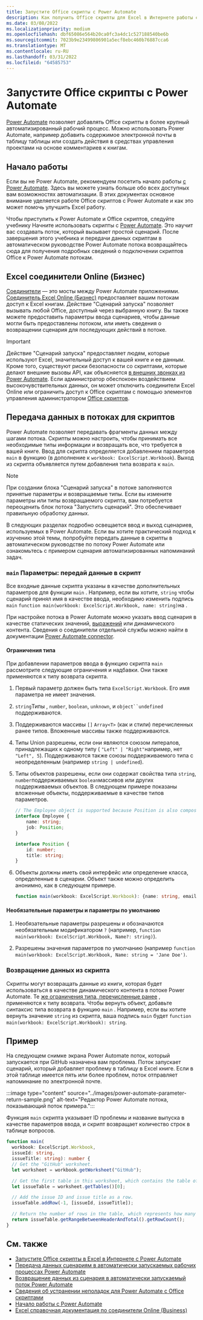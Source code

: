 ```yaml
---
title: Запустите Office скрипты с Power Automate
description: Как получить Office скрипты для Excel в Интернете работы с рабочим Power Automate рабочим процессом.
ms.date: 03/08/2022
ms.localizationpriority: medium
ms.openlocfilehash: dbf65086e564b20ca0fc3a4dc1c527188540be6b
ms.sourcegitcommit: 7023b9e23499806901a5ecf8ebc460b76887cca6
ms.translationtype: MT
ms.contentlocale: ru-RU
ms.lasthandoff: 03/31/2022
ms.locfileid: "64585753"
---
```

# <a name="run-office-scripts-with-power-automate"></a>Запустите Office скрипты с Power Automate

[Power Automate](https://flow.microsoft.com) позволяет добавлять Office скрипты в более крупный автоматизированный рабочий процесс. Можно использовать Power Automate, например добавить содержимое электронной почты в таблицу таблицы или создать действия в средствах управления проектами на основе комментариев к книгам.

## <a name="get-started"></a>Начало работы

Если вы не Power Automate, рекомендуем посетить начало работы [с Power Automate](/power-automate/getting-started). Здесь вы можете узнать больше обо всех доступных вам возможностях автоматизации. В этих документах основное внимание уделяется работе Office скриптов с Power Automate и как это может помочь улучшить Excel работу.

Чтобы приступить к Power Automate и Office скриптов, следуйте учебнику Начните использовать скрипты с [Power Automate](../tutorials/excel-power-automate-manual.md). Это научит вас создавать поток, который вызывает простой сценарий. После завершения этого учебника и передачи данных [](../tutorials/excel-power-automate-trigger.md) скриптам в автоматическом руководстве Power Automate потока возвращайтесь сюда для получения подробных сведений о подключении скриптов Office к Power Automate потокам.

## <a name="excel-online-business-connector"></a>Excel соединители Online (Бизнес)

[Соединители](/connectors/connectors) — это мосты между Power Automate приложениями. [Соединитель Excel Online (Бизнес)](/connectors/excelonlinebusiness) предоставляет вашим потокам доступ к Excel книгам. Действие "Сценарий запуска" позволяет вызывать любой Office, доступный через выбранную книгу. Вы также можете предоставить параметры ввода сценариев, чтобы данные могли быть предоставлены потоком, или иметь сведения о возвращении сценария для последующих действий в потоке.

> [!IMPORTANT]
> Действие "Сценарий запуска" предоставляет людям, которые используют Excel, значительный доступ к вашей книге и ее данным. Кроме того, существуют риски безопасности со скриптами, которые делают внешние вызовы API, как объясняется [в внешних звонках из Power Automate](external-calls.md). Если администратор обеспокоен воздействием высокочувствительных данных, он может отключить соединители Excel Online или ограничить доступ к Office скриптам с помощью элементов управления администратором [Office скриптов](/microsoft-365/admin/manage/manage-office-scripts-settings).

## <a name="data-transfer-in-flows-for-scripts"></a>Передача данных в потоках для скриптов

Power Automate позволяет передавать фрагменты данных между шагами потока. Скрипты можно настроить, чтобы принимать все необходимые типы информации и возвращать все, что требуется в вашей книге. Ввод для скрипта определяется добавлением параметров `main` в функцию (в дополнение к `workbook: ExcelScript.Workbook`). Выход из скрипта объявляется путем добавления типа возврата к `main`.

> [!NOTE]
> При создании блока "Сценарий запуска" в потоке заполняются принятые параметры и возвращаемые типы. Если вы измените параметры или типы возвращаемого скрипта, вам потребуется переоценить блок потока "Запустить сценарий". Это обеспечивает правильную обработку данных.

В следующих разделах подробно освещается ввод и выход сценариев, используемых в Power Automate. Если вы хотите практический подход к изучению этой темы, попробуйте передать данные в [](../tutorials/excel-power-automate-trigger.md) скрипты в автоматическом руководстве по потоку Power Automate или ознакомьтесь с примером сценария автоматизированных [](../resources/scenarios/task-reminders.md) напоминаний задач.

### <a name="main-parameters-pass-data-to-a-script"></a>`main` Параметры: передай данные в скрипт

Все входные данные скрипта указаны в качестве дополнительных параметров для функции `main` . Например, если вы хотите, `string` чтобы сценарий принял имя в качестве ввода, необходимо изменить подпись `main` `function main(workbook: ExcelScript.Workbook, name: string)`на .

При настройке потока в Power Automate можно указать ввод сценария в качестве статических значений, [выражений](/power-automate/use-expressions-in-conditions) или динамического контента. Сведения о соединители отдельной службы можно найти в документации [Power Automate connector](/connectors/).

#### <a name="type-restrictions"></a>Ограничения типа

При добавлении параметров ввода в функцию скрипта `main` рассмотрите следующие ограничения и надбавки. Они также применяются к типу возврата скрипта.

1. Первый параметр должен быть типа `ExcelScript.Workbook`. Его имя параметра не имеет значения.

1. `string`Типы , `number`, `boolean`, `unknown`, и `object``undefined` поддерживаются.

1. Поддерживаются массивы `[]` `Array<T>` (как и стили) перечисленных ранее типов. Вложенные массивы также поддерживаются.

1. Типы Union разрешены, если они являются союзом литералов, принадлежащих к одному типу ( `"Left" | "Right"`например, нет `"Left", 5`). Поддерживаются также союзы поддерживаемого типа с неопределенным (например `string | undefined`).

1. Типы объектов разрешены, если они содержат свойства типа `string`, `number`поддерживаемых `boolean`массивов или других поддерживаемых объектов. В следующем примере показаны вложенные объекты, поддерживаемые в качестве типов параметров.

    ```TypeScript
    // The Employee object is supported because Position is also composed of supported types.
    interface Employee {
        name: string;
        job: Position;
    }

    interface Position {
        id: number;
        title: string;
    }
    ```

1. Объекты должны иметь свой интерфейс или определение класса, определенные в сценарии. Объект также можно определить анонимно, как в следующем примере.

    ```TypeScript
    function main(workbook: ExcelScript.Workbook): {name: string, email: string}
    ```

#### <a name="optional-and-default-parameters"></a>Необязательные параметры и параметры по умолчанию

1. Необязательные параметры разрешены и обозначаются необязательным модификатором `?` (например, `function main(workbook: ExcelScript.Workbook, Name?: string)`).

1. Разрешены значения параметров по умолчанию (например `function main(workbook: ExcelScript.Workbook, Name: string = 'Jane Doe')`.

### <a name="return-data-from-a-script"></a>Возвращение данных из скрипта

Скрипты могут возвращать данные из книги, которая будет использоваться в качестве динамического контента в потоке Power Automate. Те [же ограничения типа, перечисленные ранее](#type-restrictions) , применяются к типу возврата. Чтобы вернуть объект, добавьте синтаксис типа возврата в функцию `main` . Например, если вы хотите вернуть значение `string` из скрипта, ваша подпись `main` будет `function main(workbook: ExcelScript.Workbook): string`.

## <a name="example"></a>Пример

На следующем снимке экрана Power Automate поток, который запускается при GitHub назначена вам проблема[](https://github.com/). Поток запускает сценарий, который добавляет проблему в таблицу в Excel книге. Если в этой таблице имеется пять или более проблем, поток отправляет напоминание по электронной почте.

:::image type="content" source="../images/power-automate-parameter-return-sample.png" alt-text="Редактор Power Automate потока, показывающий поток примера.":::

Функция `main` скрипта указывает ID проблемы и название выпуска в качестве параметров ввода, и скрипт возвращает количество строк в таблице вопросов.

```TypeScript
function main(
  workbook: ExcelScript.Workbook,
  issueId: string,
  issueTitle: string): number {
  // Get the "GitHub" worksheet.
  let worksheet = workbook.getWorksheet("GitHub");

  // Get the first table in this worksheet, which contains the table of GitHub issues.
  let issueTable = worksheet.getTables()[0];

  // Add the issue ID and issue title as a row.
  issueTable.addRow(-1, [issueId, issueTitle]);

  // Return the number of rows in the table, which represents how many issues are assigned to this user.
  return issueTable.getRangeBetweenHeaderAndTotal().getRowCount();
}
```

## <a name="see-also"></a>См. также

- [Запустите Office скрипты в Excel в Интернете с Power Automate](../tutorials/excel-power-automate-manual.md)
- [Передача данных сценариям в автоматически запускаемых рабочих процессах Power Automate](../tutorials/excel-power-automate-trigger.md)
- [Возвращение данных из сценария в автоматически запускаемый поток Power Automate](../tutorials/excel-power-automate-returns.md)
- [Сведения об устранении неполадок для Power Automate с Office скриптами](../testing/power-automate-troubleshooting.md)
- [Начало работы с Power Automate](/power-automate/getting-started)
- [Excel справочная документация по соединители Online (Business)](/connectors/excelonlinebusiness/)

